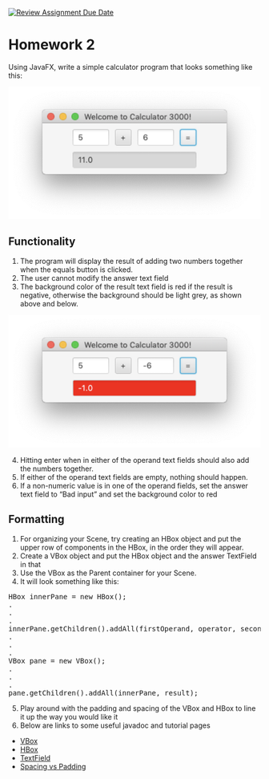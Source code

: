 [![Review Assignment Due Date](https://classroom.github.com/assets/deadline-readme-button-22041afd0340ce965d47ae6ef1cefeee28c7c493a6346c4f15d667ab976d596c.svg)](https://classroom.github.com/a/-xAfx4LC)
# Homework 2
Using JavaFX, write a simple calculator program that looks something like this:

![example1](example1.png)

## Functionality
1. The program will display the result of adding two numbers together when the equals button is clicked.
2. The user cannot modify the answer text field
3. The background color of the result text field is red if the result is negative, otherwise the background should be light grey, as shown above and below.

![example2](example2.png)

4. Hitting enter when in either of the operand text fields should also add the numbers together.
5. If either of the operand text fields are empty, nothing should happen.
6. If a non-numeric value is in one of the operand fields, set the answer text field to “Bad input” and set the background color to red

## Formatting
1. For organizing your Scene, try creating an HBox object and put the upper row of components in the HBox, in the order they will appear.
2. Create a VBox object and put the HBox object and the answer TextField in that
3. Use the VBox as the Parent container for your Scene.
4. It will look something like this:
<pre>
HBox innerPane = new HBox();
.
.
.
innerPane.getChildren().addAll(firstOperand, operator, secondOperand, equals);
.
.
.
VBox pane = new VBox();
.
.
.
pane.getChildren().addAll(innerPane, result);
</pre>
5. Play around with the padding and spacing of the VBox and HBox to line it up the way you would like it
6. Below are links to some useful javadoc and tutorial pages


- [VBox](https://openjfx.io/javadoc/21/javafx.graphics/javafx/scene/layout/VBox.html)
- [HBox](https://openjfx.io/javadoc/21/javafx.graphics/javafx/scene/layout/HBox.html)
- [TextField](https://openjfx.io/javadoc/21/javafx.controls/javafx/scene/control/TextField.html)
- [Spacing vs Padding](https://www.vojtechruzicka.com/javafx-layouts-basic/)
